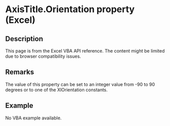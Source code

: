 # AxisTitle.Orientation property (Excel)

## Description
This page is from the Excel VBA API reference. The content might be limited due to browser compatibility issues.

## Remarks
The value of this property can be set to an integer value from -90 to 90 degrees or to one of the XlOrientation constants.

## Example
No VBA example available.
